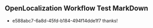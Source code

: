 ## OpenLocalization Workflow Test MarkDown
* e588abc7-6a8d-45fd-b184-494f14dde1f7 thanks!

<!--HONumber=Jul16_HO4-->


